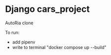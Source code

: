 # Django cars_project

AutoRia clone

To run:
- add pipenv 
- write to terminal "docker compose up --build"
